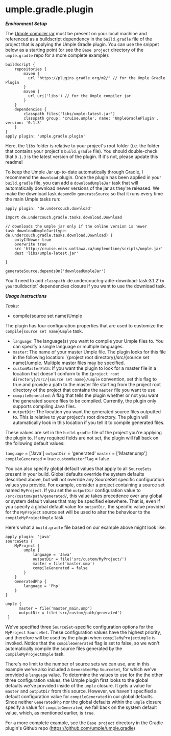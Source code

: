 # umple.gradle.plugin

***Environment Setup***

The [Umple compiler jar](https://github.com/umple/Umple/releases/latest/) must be present on your local machine and referenced as a buildscript dependency in the `build.gradle` file of the project that is applying the Umple Gradle plugin. You can use the snippet below as a starting point (or see the `Base project` directory of the `umple.gradle` repo for a more complete example):

```
buildscript {
    repositories {
        maven {
      	  url "https://plugins.gradle.org/m2/" // for the Umple Gradle Plugin
    	}
        maven {
          url uri('libs') // for the Umple compiler jar
        }
    }
    dependencies {
		classpath files('libs/umple-latest.jar')
		classpath group: 'cruise.umple', name: 'UmpleGradlePlugin',  version: '0.1.3'
    }
}
apply plugin: 'umple.gradle.plugin'
```

Here, the `libs` folder is relative to your project's root folder (i.e. the folder that contains your project's `build.gradle` file). You should double-check that `0.1.3` is the latest version of the plugin. If it's not, please update this readme!

To keep the Umple Jar up-to-date automatically through Gradle, I recommend the `download` plugin. Once the plugin has been applied in your `build.gradle` file, you can add a `downloadUmpleJar` task that will automatically download newer versions of the jar as they're released. We make the download task `dependOn` `generateSource` so that it runs every time the main Umple tasks run:
```
apply plugin: 'de.undercouch.download'

import de.undercouch.gradle.tasks.download.Download

// downloads the umple jar only if the online version is newer
task downloadUmpleJar(type: de.undercouch.gradle.tasks.download.Download) {
    onlyIfNewer true
    overwrite true
    src 'http://cruise.eecs.uottawa.ca/umpleonline/scripts/umple.jar'
    dest 'libs/umple-latest.jar'

}

generateSource.dependsOn('downloadUmpleJar')
```
You'll need to add `classpath `de.undercouch:gradle-download-task:3.1.2'` to your `buildscript` dependencies closure if you want to use the download task.



***Usage Instructions***

*Tasks:*
  - compile{source set name}Umple

The plugin has four configuration properties that are used to customize the `compile{source set name}Umple` task.
  - `language`: The language(s) you want to compile your Umple files to. You can specify a single language or multiple languages.
  - `master`: The name of your master Umple file. The plugin looks for this file in the following location: `{project root directory}/src/{source set name}/umple. Multiple master files may be specified.
  - `customMasterPath`: If you want the plugin to look for a master file in a location that doesn't conform to the `{project root directory}/src/{source set name}/umple` convention, set this flag to true and provide a path to the master file starting from the project root directory of the project that contains the `master` file you want to use
  - `compileGenerated`: A flag that tells the plugin whether or not you want the generated source files to be compiled. Currently, the plugin only supports compiling Java files.
  - `outputDir`: The location you want the generated source files outputted to. This is relative to your project's root directory. The plugin will automatically look in this 
  location if you tell it to compile generated files.
    
These values are set in the `build.gradle` file of the project you're applying the plugin to. If any required fields are not set, the plugin will fall back on the following default values:

`language` = ['Java']
`outputDir` = 'generated'
`master` = ['Master.ump']
`compileGenerated` = true
`customMasterFlag` = false

You can also specify global default values that apply to all `SourceSets` present in your build. Global defaults override the system defaults described above, but will not 
override any SourceSet specific configuration values you provide. For example, consider a project containing a source set named `MyProject`. If you set the `outputDir` configuration value to `/src/custom/path/generated/`, this value takes precedence over any global or system default values that may be specified elsewhere. That is, even if you specify a global default value for `outputDir`, the specific value provided for the `MyProject` source set will be used to alter the behaviour to the `compileMyProjectUmple` task. 

Here's what a `build.gradle` file based on our example above might look like:
  

```
apply plugin: 'java'
sourceSets {
    MyProject { 
        umple {
            language = 'Java'
            outputDir = file('src/custom/MyProject/')
            master = file('master.ump')
            compileGenerated = false
        }
    }
    GeneratedPhp {
        language = 'Php'
    }
}

umple {
      master = file('master_main.ump')
      outputDir = file('src/custom/path/generated')
 }   
```

We've specified three `SourceSet`-specific configuration options for the `MyProject` `SourceSet`. These configuration values have the highest priority, and therefore will be used by the plugin when `compileMyProjectUmple` is invoked. Notice that the `compileGenerated` flag is set to false, so we won't automatically compile the source files generated by the `compileMyProjectUmple` task. 

There's no limit to the number of source sets we can use, and in this example we've also included a `GeneratedPhp` `SourceSet`, for which we've provided a `language` value. To determine the values to use for the the other three configuration values, the Umple plugin first looks to the global defaults we've provided inside of the `umple` closure. It gets a value for `master` and `outputDir` from this source. However, we haven't specified a default configuration value for `compileGenerated` in our global defaults. Since neither `GeneratedPhp` nor the global defaults within the `umple` closure specify a value for `compileGenerated`, we fall back on the system default value, which, as mentioned earlier, is `true`.

For a more complete example, see the `Base project` directory in the Gradle plugin's Github repo (https://github.com/umple/umple.gradle)
